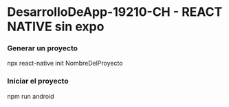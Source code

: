 # DesarrolloDeApp-19210-CH - REACT NATIVE sin expo

### Generar un proyecto

npx react-native init NombreDelProyecto

### Iniciar el proyecto 

npm run android